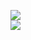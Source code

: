[![](https://img.shields.io/badge/Made%20With-Github%20Spray-lightgrey.svg?style=for-the-badge&logo=github)](https://github.com/Annihil/github-spray#10)  
[![](https://i.imgur.com/2DrTn0Z.gif)](https://github.com/Annihil/github-spray)